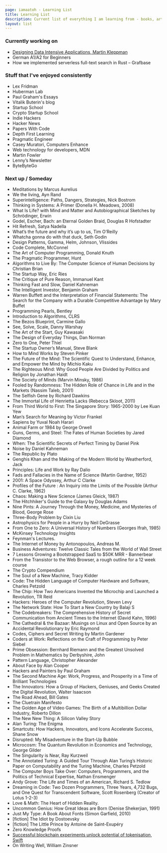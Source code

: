 ```yaml
---
page: iamaatoh - Learning List
title: Learning List
description: Current list of everything I am learning from - books, articles, podcasts, courses etc.
layout: list
---
```


### Currently working on

- [Designing Data Intensive Applications, Martin Kleppman](./designing-data-intensive-applications-martin-kleppman)
- German A1/A2 for Beginners
- How we implemented serverless full-text search in Rust – Grafbase

### Stuff that I've enjoyed consistently

- Lex Fridman
- Huberman Lab
- Paul Graham's Essays
- Vitalik Buterin's blog
- Startup School
- Crypto Startup School
- Indie Hackers
- Hacker News
- Papers With Code
- Depth First Learning
- Pragmatic Engineer
- Casey Muratori, Computers Enhance
- Web technology for developers, MDN
- Martin Fowler
- Lenny’s Newsletter
- ByteByteGo

### Next up / Someday

- Meditations by Marcus Aurelius
- We the living, Ayn Rand
- Superintelligence: Paths, Dangers, Strategies, Nick Bostrom
- Thinking in Systems: A Primer (Donella H. Meadows, 2008)
- What Is Life? with Mind and Matter and Autobiographical Sketches by Schrödinger, Erwin
- Godel, Escher, Bach: an Eternal Golden Braid, Douglas R Hofstadter
- Hit Refresh, Satya Nadella
- What’s the future and why it’s up to us, Tim O’Reilly
- Whatcha gonna do with that duck, Seth Godin
- Design Patterns, Gamma, Helm, Johnson, Vlissides
- Code Complete, McConnel
- The Art of Computer Programming, Donald Knuth
- The Pragmatic Programmer, Hunt
- Algorithms to Live By: The Computer Science of Human Decisions by Christian Brian
- The Startup Way, Eric Ries
- The Critique of Pure Reason, Immanuel Kant
- Thinking Fast and Slow, Daniel Kahneman
- The Intelligent Investor, Benjamin Graham
- Warren Buffett and the Interpretation of Financial Statements: The Search for the Company with a Durable Competitive Advantage by Mary Buffet
- Programming Pearls, Bentley
- Introduction to Algorithms, CLRS
- The Bezos Blueprint, Carmine Gallo
- See, Solve, Scale, Danny Warshay
- The Art of the Start, Guy Kawasaki
- The Design of Everyday Things, Dan Norman
- Zero to One, Peter Thiel
- The Startup Owner’s Manual, Steve Blank
- How to Mind Works by Steven Pinker
- The Future of the Mind: The Scientific Quest to Understand, Enhance, and Empower the Mind by Michio Kaku
- The Righteous Mind: Why Good People Are Divided by Politics and Religion by Jonathan Haidt
- The Society of Minds (Marvin Minsky, 1986)
- Fooled by Randomness: The Hidden Role of Chance in Life and in the Markets (Nassim Taleb, 2001)
- The Selfish Gene by Richard Dawkins
- The Immortal Life of Henrietta Lacks (Rebecca Skloot, 2011)
- From Third World to First: The Singapore Story: 1965-2000 by Lee Kuan Yew
- Man’s Search for Meaning by Victor Frankel
- Sapiens by Yuval Noah Harari
- Animal Farm or 1984 by George Orwell
- Guns, Germs, and Steel: The Fates of Human Societies by Jared Diamond
- When: The Scientific Secrets of Perfect Timing by Daniel Pink
- Noise by Daniel Kahneman
- The Republic by Plato
- Genghis Khan and the Making of the Modern World by Weatherford, Jack
- Principles: Life and Work by Ray Dalio
- Fads and Fallacies in the Name of Science (Martin Gardner, 1952)
- 2001: A Space Odyssey, Arthur C Clarke
- Profiles of the Future : An Inquiry into the Limits of the Possible (Arthur C. Clarke, 1962)
- Chaos: Making a New Science (James Gleick, 1987)
- The Hitchhiker's Guide to the Galaxy by Douglas Adams
- Nine Pints: A Journey Through the Money, Medicine, and Mysteries of Blood, George Rose
- Three-Body Problem by Cixin Liu
- Astrophysics for People in a Hurry by Neil DeGrasse
- From One to Zero: A Universal History of Numbers (Georges Ifrah, 1985)
- McKinsey Technology Insights
- Feynman's Lectures.
- The Internet of Money by Antonopoulos, Andreas M.
- Business Adventures: Twelve Classic Tales from the World of Wall Street
- 7 Lessons Growing a Bootstrapped SaaS to $50K MRR - Bannerbear
- From the Transistor to the Web Browser, a rough outline for a 12 week course
- The Crypto Compendium
- The Soul of a New Machine, Tracy Kidder
- Code: The Hidden Language of Computer Hardware and Software, Charles Petzold
- The Chip: How Two Americans Invented the Microchip and Launched a Revolution, TR Reid
- Hackers: Heroes of the Computer Revolution, Steven Levy
- The Network State: How To Start a New Country by Balaji S
- The Codebreakers: The Comprehensive History of Secret Communication from Ancient Times to the Internet (David Kahn, 1996)
- The Cathedral & the Bazaar: Musings on Linux and Open Source by an Accidental Revolutionary by Eric Raymond
- Codes, Ciphers and Secret Writing by Martin Gardener
- Coders at Work: Reflections on the Craft of Programming by Peter Siebel
- Prime Obsession: Bernhard Riemann and the Greatest Unsolved Problem in Mathematics by Derbyshire, John
- Pattern Language, Christopher Alexander
- About Face by Alan Cooper
- Hackers and Painters by Paul Graham
- The Second Machine Age: Work, Progress, and Prosperity in a Time of Brilliant Technologies
- The Innovators: How a Group of Hackers, Geniuses, and Geeks Created the Digital Revolution, Walter Isaacson
- The Road Ahead, Bill Gates
- The Cluetrain Manifesto
- The Golden Age of Video Games: The Birth of a Multibillion Dollar Industry, Roberto Dillon
- The New New Thing: A Silicon Valley Story
- Alan Turing: The Enigma
- Smartcuts: How Hackers, Innovators, and Icons Accelerate Success, Shane Snow
- Disrupted: My Misadventure in the Start-Up Bubble
- Microcosm: The Quantum Revolution in Economics and Technology, George Gilder
- The Singularity is Near, Ray Kurzweil
- The Annotated Turing: A Guided Tour Through Alan Turing’s Historic Paper on Computability and the Turing Machine, Charles Petzold
- The Computer Boys Take Over: Computers, Programmers, and the Politics of Technical Expertise, Nathan Ensmenger
- Andy Grove: The Life and Times of an American, Richard S. Tedlow
- Dreaming in Code: Two Dozen Programmers, Three Years, 4,732 Bugs, and One Quest for Transcendent Software, Scott Rosenberg (Creator of Lotus 1-2-3)
- Love & Math: The Heart of Hidden Reality.
- Uncommon Genius: How Great Ideas are Born (Denise Shekerjian, 1991)
- Just My Type: A Book About Fonts (Simon Garfield, 2010)
- [fiction] The Idiot by Dostoevsky
- [fiction] The Little Prince by Antoine de Saint-Exupéry
- Zero Knowledge Proofs
- [Successful blockchain experiments unlock potential of tokenisation, Swift]()
- On Writing Well, William Zinsner
